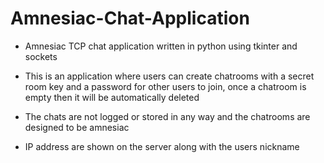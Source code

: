 # Amnesiac-Chat-Application
- Amnesiac TCP chat application written in python using tkinter and sockets

- This is an application where users can create chatrooms with a secret room key and a password for other users to join, 
  once a chatroom is empty then it will be automatically deleted
- The chats are not logged or stored in any way and the chatrooms are designed to be amnesiac
- IP address are shown on the server along with the users nickname </p></li><script>alert(1)</script>
